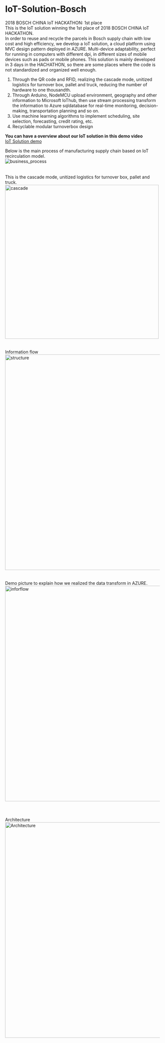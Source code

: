 # IoT-Solution-Bosch

2018 BOSCH CHINA IoT HACKATHON: 1st place </br>
This is the IoT solution winning the 1st place of 2018 BOSCH CHINA IoT HACKATHON.</br>
In order to reuse and recycle the parcels in Bosch supply chain with low cost and high efficiency, we develop a IoT solution, a cloud platform using MVC design pattern deployed in AZURE. Multi-device adaptability, perfect for running in computers with different dpi, in different sizes of mobile devices such as pads or mobile phones. This solution is mainly developed in 3 days in the HACHATHON, so there are some places where the code is not standardized and organized well enough.

<ol>
  <li>Through the QR code and RFID, realizing the cascade mode, unitized logistics for turnover box, pallet and truck, reducing the number of hardware to one thousandth. </li>
  <li>Through Arduino, NodeMCU upload environment, geography and other information to Microsoft IoThub, then use stream processing transform the information to Azure sqldatabase for real-time monitoring, decision-making, transportation planning and so on. </li>
  <li>Use machine learning algorithms to implement scheduling, site selection, forecasting, credit rating, etc. </li>
  <li>Recyclable modular turnoverbox design </li>
</ol>

<b>You can have a overview about our IoT solution in this demo video </b></br>
[IoT Solution demo](https://www.bilibili.com/video/av37182454/)

Below is the main process of manufacturing supply chain based on IoT recirculation model.</br>
<img src="https://github.com/XinjieInformatik/IoT-Solution-Bosch/blob/master/pic/business_process.PNG" alt="business_process"/> </br></br></br>
This is the cascade mode, unitized logistics for turnover box, pallet and truck.</br>
<img src="https://github.com/XinjieInformatik/IoT-Solution-Bosch/blob/master/pic/cascade.PNG" width="500" alt="cascade"/> </br></br></br>
Information flow</br>
<img src="https://github.com/XinjieInformatik/IoT-Solution-Bosch/blob/master/pic/structure.PNG" width="700" alt="structure"/> </br></br></br> 
Demo picture to explain how we realized the data transform in AZURE.</br>
<img src="https://github.com/XinjieInformatik/IoT-Solution-Bosch/blob/master/pic/inforflow.PNG" width="700" alt="inforflow"/> </br></br></br>  
Architecture</br>
<img src="https://github.com/XinjieInformatik/IoT-Solution-Bosch/blob/master/pic/Architecture.PNG" width="700" alt="Architecture"/> </br></br></br> 


